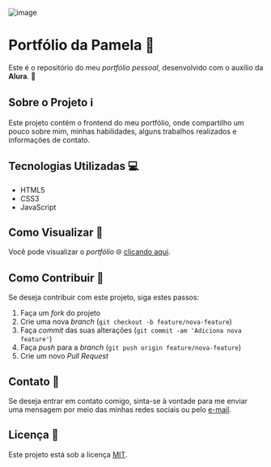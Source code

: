 ![image](https://github.com/pamyszz/portfolio/assets/153380356/0bad4460-2057-4cad-8066-ad96c6b90200)

# Portfólio da Pamela 💜
Este é o repositório do meu _portfólio pessoal_, desenvolvido com o auxílio da **Alura**. 🚀

## Sobre o Projeto ℹ️
Este projeto contém o frontend do meu portfólio, onde compartilho um pouco sobre mim, minhas habilidades, alguns trabalhos realizados e informações de contato.

## Tecnologias Utilizadas 💻
- HTML5
- CSS3
- JavaScript

## Como Visualizar 👀
Você pode visualizar o _portfólio_ 🌐 [clicando aqui](https://portfolio-ct0fchfx8-pamys-projects.vercel.app/).

## Como Contribuir 🤝
Se deseja contribuir com este projeto, siga estes passos:
1. Faça um _fork_ do projeto
2. Crie uma nova _branch_ (`git checkout -b feature/nova-feature`)
3. Faça _commit_ das suas alterações (`git commit -am 'Adiciona nova feature'`)
4. Faça _push_ para a _branch_ (`git push origin feature/nova-feature`)
5. Crie um novo _Pull Request_

## Contato 📧
Se deseja entrar em contato comigo, sinta-se à vontade para me enviar uma mensagem por meio das minhas redes sociais ou pelo [e-mail](pamelamiranda.o87@gmail.com).

## Licença 📝
Este projeto está sob a licença [MIT](https://choosealicense.com/licenses/mit/).

